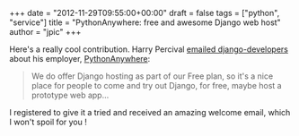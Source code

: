 +++
date = "2012-11-29T09:55:00+00:00"
draft = false
tags = ["python", "service"]
title = "PythonAnywhere: free and awesome Django web host"
author = "jpic"
+++

Here's a really cool contribution. Harry Percival [emailed django-developers](https://groups.google.com/forum/?fromgroups=#!searchin/django-developers/pythonanywhere/django-developers/CIMrDCddIBc/h6XZT7_QucIJ) about his employer, [PythonAnywhere](https://www.pythonanywhere.com/):

> We do offer Django hosting as part of our Free plan, so it's a nice place for people to  come and try out Django, for free, maybe host a prototype web app...

I registered to give it a tried and received an amazing welcome email, which I won't spoil for you !

